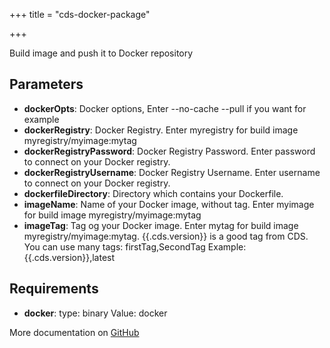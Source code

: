 +++
title = "cds-docker-package"

+++

Build image and push it to Docker repository

## Parameters

* **dockerOpts**: Docker options, Enter --no-cache --pull if you want for example
* **dockerRegistry**: Docker Registry. Enter myregistry for build image myregistry/myimage:mytag
* **dockerRegistryPassword**: Docker Registry Password. Enter password to connect on your Docker registry.
* **dockerRegistryUsername**: Docker Registry Username. Enter username to connect on your Docker registry.
* **dockerfileDirectory**: Directory which contains your Dockerfile.
* **imageName**: Name of your Docker image, without tag. Enter myimage for build image myregistry/myimage:mytag
* **imageTag**: Tag og your Docker image.
Enter mytag for build image myregistry/myimage:mytag. {{.cds.version}} is a good tag from CDS.
You can use many tags: firstTag,SecondTag
Example: {{.cds.version}},latest


## Requirements

* **docker**: type: binary Value: docker


More documentation on [GitHub](https://github.com/ovh/cds/tree/master/contrib/actions/cds-docker-package.yml)


